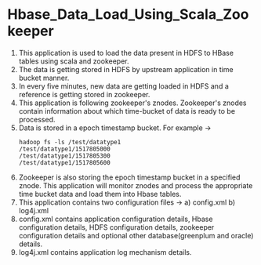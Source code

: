 # Hbase_Data_Load_Using_Scala_Zookeeper

1. This application is used to load the data present in HDFS to HBase tables using scala and zookeeper. 
2. The data is getting stored in HDFS by upstream application in time bucket manner. 
3. In every five minutes, new data are getting loaded in HDFS and a reference is getting stored in zookeeper. 
4. This application is following zookeeper's znodes. Zookeeper's znodes contain information about which time-bucket of data is ready to be
   processed.
5. Data is stored in a epoch timestamp bucket. For example ->
   ```
   hadoop fs -ls /test/datatype1
   /test/datatype1/1517805000
   /test/datatype1/1517805300
   /test/datatype1/1517805600
   
   ```
6. Zookeeper is also storing the epoch timestamp bucket in a specified znode. This application will monitor znodes and process the
   appropriate time bucket data and load them into Hbase tables.
7. This application contains two configuration files ->
   a) config.xml 
   b) log4j.xml
8. config.xml contains application configuration details, Hbase configuration details, HDFS configuration details, zookeeper configuration
   details and optional other database(greenplum and oracle) details.
9. log4j.xml contains application log mechanism details.
